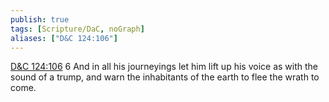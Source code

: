 ```yaml
---
publish: true
tags: [Scripture/DaC, noGraph]
aliases: ["D&C 124:106"]
---
```

[D&C 124:106](https://churchofjesuschrist.org/study/scriptures/dc-testament/dc/124?lang=eng&id=p106#p106) 6 And in all his journeyings let him lift up his voice as with the sound of a trump, and warn the inhabitants of the earth to flee the wrath to come.
